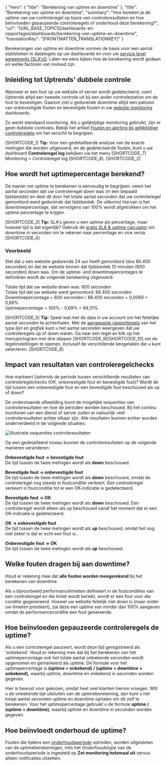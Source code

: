{
  "hero": {
    "title": "Berekening van uptime en downtime"
  },
  "title": "Berekening van uptime en downtime",
  "summary": "Hoe bereken je de uptime van uw controleregel op basis van controleresultaten en hoe beïnvloeden gepauzeerde controleregels of onderhoud deze berekening?",
  "url": "[URL_BASE_TOPICS]dashboards-en-rapportages/dashboards/berekening-van-uptime-en-downtime",
  "translationKey": "[FRONTMATTER_TRANSLATIONKEY]"
}

Berekeningen van uptime en downtime vormen de basis voor een aantal statistieken in datategels op uw dashboards en voor uw [service level agreements (SLA's))]([LINK_URL_1]). Laten we eens kijken hoe de berekening wordt gedaan en welke factoren van invloed zijn.
## Inleiding tot Uptrends' dubbele controle

Wanneer er een fout op uw website of server wordt gedetecteerd, voert Uptrends altijd een tweede controle uit bij een ander controlestation om de fout te bevestigen. Daarom ziet u gedurende downtime altijd een patroon van onbevestigde fouten en bevestigde fouten in uw [website monitoring]([LINK_URL_2]) dashboards.

Zo werkt standaard monitoring. Als u gelijktijdige monitoring gebruikt, zijn er geen dubbele controles. Bekijk het artikel [Fouten en alerting bij gelijktijdige controleregels]([LINK_URL_3]) om het verschil te begrijpen.

[SHORTCODE_1]
**Tip:** Voor een gedetailleerde analyse van de exacte metingen die worden uitgevoerd, en de gedetecteerde fouten, kunt u uw dashboard **Controleregel log**  bekijken via het menu [SHORTCODE_7] Monitoring > Controleregel log [SHORTCODE_8].
[SHORTCODE_2]

## Hoe wordt het uptimepercentage berekend?

De manier om uptime te berekenen is eenvoudig te begrijpen: neem het aantal seconden dat uw controleregel down was (in een bepaald tijdsbestek) en deel dit door het totale aantal seconden dat uw controleregel gemonitord werd gedurende dat tijdsbestek. De uitkomst hiervan is het downtimepercentage, dat vervolgens van 100% wordt afgetrokken om het uptime percentage te krijgen.

[SHORTCODE_3]
**Tip:** SLA's geven u een uptime als percentage, maar hoeveel tijd is dat eigenlijk? Gebruik de [gratis SLA & uptime calculator]([LINK_URL_4]) om downtime in seconden om te rekenen naar percentage en vice versa. 
[SHORTCODE_4]

### Voorbeeld

Stel dat u een website gedurende 24 uur heeft gemonitord (dus 86.400 seconden) en dat de website binnen dat tijdsbestek 10 minuten (600 seconden) down was. Om de uptime- and downtimepercentages te definiëren wordt de volgende berekening uitgevoerd:

Totale tijd dat uw website down was: 600 seconden  
Totale tijd dat uw website werd gemonitord: 86.400 seconden  
Downtimepercentage = 600 seconden / 86.400 seconden = 0,0069 = 0,69%  
Uptimepercentage = 100% - 0,69% = 99,31%  

[SHORTCODE_5]
**Tip:** Speel wat met de data in uw account om het feitelijke aantal seconden te achterhalen. Met de [aangepaste rapporttegels]([LINK_URL_5]) van het type _lijst_ en _grafiek_ kunt u het aantal seconden weergeven dat uw controleregels up of down waren. Ga naar een tegel en klik op het menupictogram met drie stippen [SHORTCODE_9][SHORTCODE_10] om de tegelinstellingen te openen, inclusief de verschillende kengetallen die u kunt selecteren.
[SHORTCODE_6]

## Impact van resultaten van controleregelchecks

Hoe markeert Uptrends de periode tussen verschillende resultaten van controleregelchecks (OK, onbevestigde fout en bevestigde fout)? Wordt de tijd tussen een onbevestigde fout en een bevestigde fout beschouwd als up of down? 

De onderstaande afbeelding toont de mogelijke sequenties van controleresultaten en hoe de perioden worden beschouwd. Bij het continu monitoren van een dienst of server zullen er natuurlijk veel controleresultaten achter elkaar zijn. Alle resultaten kunnen echter worden onderverdeeld in de volgende situaties:

![illustratie sequenties controleresultaten]([LINK_URL_6])

Op een gedetailleerd niveau kunnen de controleresultaten op de volgende manieren veranderen:   

**Onbevestigde fout -> bevestigde fout**  
De tijd tussen de twee metingen wordt als **down** beschouwd.

**Bevestigde fout -> onbevestigde fout**  
De tijd tussen de twee metingen wordt als **down** beschouwd, omdat de controleregel nog steeds in foutconditie verkeert. Een controleregel verkeert in foutconditie tot er een OK-indicatie is gedetecteerd.

**Bevestigde fout -> OK**  
De tijd tussen de twee metingen wordt als **down** beschouwd. Een controleregel wordt alleen als up beschouwd vanaf het moment dat er een OK-indicatie is gedetecteerd.

**OK -> onbevestigde fout**   
De tijd tussen de twee metingen wordt als **up** beschouwd, omdat het nog niet zeker is dat er echt een fout is.. 

**Onbevestigde fout -> OK**  
De tijd tussen de twee metingen wordt als **up** beschouwd. 

## Welke fouten dragen bij aan downtime?

Houd er rekening mee dat **alle fouten worden meegerekend** bij het berekenen van downtime. 

Als u bijvoorbeeld performancelimieten definieert in de foutcondities van een controleregel en die limiet wordt bereikt, wordt er een fout voor die conditie gegenereerd. Hoewel uw website feitelijk niet down is (maar onder uw limieten presteert), zal deze een uptime van minder dan 100% aangeven omdat de performanceconditie een fout genereerde.

## Hoe beïnvloeden gepauzeerde controleregels de uptime?

Als u een controleregel pauzeert, wordt deze tijd geregistreerd als 'onbekend'. Houd er rekening mee dat bij het berekenen van het uptimepercentage ook het totale aantal onbekende seconden wordt opgenomen en gemarkeerd als uptime. De formule voor het uptimepercentage is **(uptime + onbekend) / (uptime + downtime + onbekend)**, waarbij uptime, downtime en onbekend in seconden worden gegeven.

Hier is bewust voor gekozen, omdat heel veel klanten hierom vroegen. Wilt u de onbekende tijd uitsluiten van de uptimeberekening, dan kunt u het totaal aantal seconden uptime en downtime ophalen om dit zelf te berekenen. Voor het uptimepercentage gebruikt u de formule **uptime / (uptime + downtime)**, waarbij uptime en downtime in seconden worden gegeven.

## Hoe beïnvloedt onderhoud de uptime?

Fouten die tijdens een [onderhoudsperiode]([LINK_URL_7]) optreden, worden uitgesloten van de uptimeberekeningen, mits het *Onderhoudstype* van de onderhoudsperiode is ingesteld op **Zet monitoring helemaal uit** versus alleen notificaties uitzetten.  
